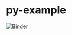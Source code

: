 # py-example

[![Binder](https://mybinder.org/badge_logo.svg)](https://mybinder.org/v2/gh/TDaryaT/py-example/40364a360387548a06f8ec7a1d99e3140755f676)
